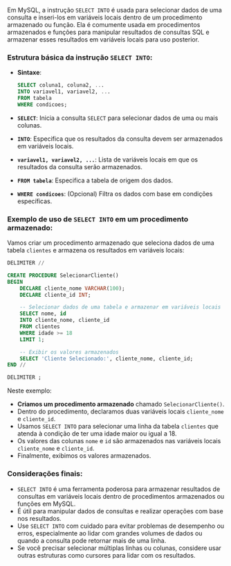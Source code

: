 Em MySQL, a instrução `SELECT INTO` é usada para selecionar dados de uma consulta e inseri-los em variáveis locais dentro de um procedimento armazenado ou função. Ela é comumente usada em procedimentos armazenados e funções para manipular resultados de consultas SQL e armazenar esses resultados em variáveis locais para uso posterior.

### Estrutura básica da instrução `SELECT INTO`:

- **Sintaxe**:
    ```sql
    SELECT coluna1, coluna2, ...
    INTO variavel1, variavel2, ...
    FROM tabela
    WHERE condicoes;
    ```

- **`SELECT`**: Inicia a consulta `SELECT` para selecionar dados de uma ou mais colunas.
- **`INTO`**: Especifica que os resultados da consulta devem ser armazenados em variáveis locais.
- **`variavel1, variavel2, ...`**: Lista de variáveis locais em que os resultados da consulta serão armazenados.
- **`FROM tabela`**: Especifica a tabela de origem dos dados.
- **`WHERE condicoes`**: (Opcional) Filtra os dados com base em condições específicas.

### Exemplo de uso de `SELECT INTO` em um procedimento armazenado:

Vamos criar um procedimento armazenado que seleciona dados de uma tabela `clientes` e armazena os resultados em variáveis locais:

```sql
DELIMITER //

CREATE PROCEDURE SelecionarCliente()
BEGIN
    DECLARE cliente_nome VARCHAR(100);
    DECLARE cliente_id INT;

    -- Selecionar dados de uma tabela e armazenar em variáveis locais
    SELECT nome, id
    INTO cliente_nome, cliente_id
    FROM clientes
    WHERE idade >= 18
    LIMIT 1;

    -- Exibir os valores armazenados
    SELECT 'Cliente Selecionado:', cliente_nome, cliente_id;
END //

DELIMITER ;
```

Neste exemplo:

- **Criamos um procedimento armazenado** chamado `SelecionarCliente()`.
- Dentro do procedimento, declaramos duas variáveis locais `cliente_nome` e `cliente_id`.
- Usamos `SELECT INTO` para selecionar uma linha da tabela `clientes` que atenda à condição de ter uma idade maior ou igual a 18.
- Os valores das colunas `nome` e `id` são armazenados nas variáveis locais `cliente_nome` e `cliente_id`.
- Finalmente, exibimos os valores armazenados.

### Considerações finais:

- `SELECT INTO` é uma ferramenta poderosa para armazenar resultados de consultas em variáveis locais dentro de procedimentos armazenados ou funções em MySQL.
- É útil para manipular dados de consultas e realizar operações com base nos resultados.
- Use `SELECT INTO` com cuidado para evitar problemas de desempenho ou erros, especialmente ao lidar com grandes volumes de dados ou quando a consulta pode retornar mais de uma linha.
- Se você precisar selecionar múltiplas linhas ou colunas, considere usar outras estruturas como cursores para lidar com os resultados.